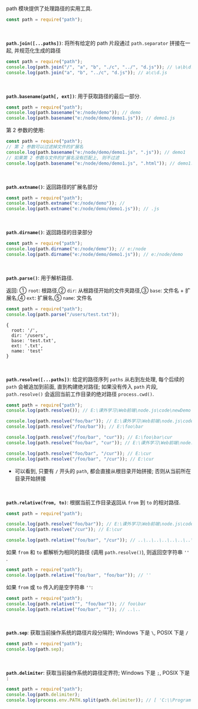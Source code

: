 <br>

path 模块提供了处理路径的实用工具.

```js
const path = require("path");
```

<br>

**`path.join([...paths])`**: 将所有给定的 path 片段通过 `path.separator` 拼接在一起, 并规范化生成的路径

```js
const path = require("path");
console.log(path.join("/", "a", "b", "./c", "../", "d.js")); // \a\b\d.js
console.log(path.join("a", "b", "../c", "d.js")); // a\c\d.js
```

<br>

**`path.basename(path[, ext])`**: 用于获取路径的最后一部分.

```js
const path = require("path");
console.log(path.basename("e:/node/demo")); // demo
console.log(path.basename("e:/node/demo/demo1.js")); // demo1.js
```

第 2 参数的使用:

```js
const path = require("path");
// 第 2 参数可以过滤掉文件的扩展名
console.log(path.basename("e:/node/demo/demo1.js", ".js")); // demo1
// 如果第 2 参数与文件的扩展名没有匹配上, 则不过滤
console.log(path.basename("e:/node/demo/demo1.js", ".html")); // demo1.js
```

<br>

**`path.extname()`**: 返回路径的扩展名部分

```js
const path = require("path");
console.log(path.extname("e:/node/demo")); //
console.log(path.extname("e:/node/demo/demo1.js")); // .js
```

<br>

**`path.dirname()`**: 返回路径的目录部分

```js
const path = require("path");
console.log(path.dirname("e:/node/demo")); // e:/node
console.log(path.dirname("e:/node/demo/demo1.js")); // e:/node/demo
```

<br>

**`path.parse()`**: 用于解析路径.

返回: ① `root`: 根路径,② `dir`: 从根路径开始的文件夹路径,③ `base`: 文件名 + 扩展名,④ `ext`: 扩展名,⑤ `name`: 文件名

```js
const path = require("path");
console.log(path.parse("/users/test.txt"));
```

```
{
  root: '/',
  dir: '/users',
  base: 'test.txt',
  ext: '.txt',
  name: 'test'
}
```

<br>

**`path.resolve([...paths])`**: 给定的路径序列 `paths` 从右到左处理, 每个后续的 `path` 会被追加到前面, 直到构建绝对路径; 如果没有传入 `path` 片段, `path.resolve()` 会返回当前工作目录的绝对路径 `process.cwd()`.

```js
const path = require("path");
console.log(path.resolve()); // E:\课外学习\Web前端\node.js\code\newDemo

console.log(path.resolve("foo/bar")); // E:\课外学习\Web前端\node.js\code\newDemo\foo\bar
console.log(path.resolve("/foo/bar")); // E:\foo\bar

console.log(path.resolve("/foo/bar", "cur")); // E:\foo\bar\cur
console.log(path.resolve("foo/bar", "cur")); // E:\课外学习\Web前端\node.js\code\newDemo\foo\bar\cur

console.log(path.resolve("foo/bar", "/cur")); // E:\cur
console.log(path.resolve("/foo/bar", "/cur")); // E:\cur
```

-   可以看到, 只要有 `/` 开头的 `path`, 都会直接从根目录开始拼接; 否则从当前所在目录开始拼接

<br>

**`path.relative(from, to)`**: 根据当前工作目录返回从 `from` 到 `to` 的相对路径.

```js
const path = require("path");

console.log(path.resolve("foo/bar")); // E:\课外学习\Web前端\node.js\code\newDemo\foo\bar
console.log(path.resolve("/cur")); // E:\cur

console.log(path.relative("foo/bar", "/cur")); // ..\..\..\..\..\..\..\cur
```

如果 `from` 和 `to` 都解析为相同的路径 (调用 `path.resolve()`), 则返回空字符串 `''` .

```js
const path = require("path");
console.log(path.relative("foo/bar", "foo/bar")); // ''
```

如果 `from` 或 `to` 传入的是空字符串 `''`:

```js
const path = require("path");
console.log(path.relative("", "foo/bar")); // foo\bar
console.log(path.relative("foo/bar", "")); // ..\..
```

<br>

**`path.sep`**: 获取当前操作系统的路径片段分隔符; Windows 下是 `\`, POSIX 下是 `/`

```js
const path = require("path");
console.log(path.sep);
```

<br>

**`path.delimiter`**: 获取当前操作系统的路径定界符; Windows 下是 `;`, POSIX 下是 `:`

```js
const path = require("path");
console.log(path.delimiter);
console.log(process.env.PATH.split(path.delimiter)); // [ 'C:\\Program Files\\nodejs', 'C:\\Program Files\\nodejs\\node_modules\\npm\\bin' ]
```

<br>
